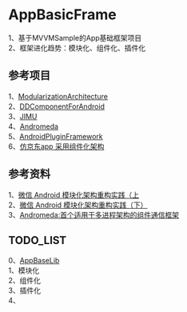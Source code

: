 
# AppBasicFrame  
1、基于MVVMSample的App基础框架项目   
2、框架进化趋势：模块化、组件化、插件化   

## 参考项目  
1、[ModularizationArchitecture](https://github.com/AppBaseLib/ModularizationArchitecture)   
2、[DDComponentForAndroid](https://github.com/AppBaseLib/DDComponentForAndroid)   
3、[JIMU](https://github.com/AppBaseLib/JIMU)   
4、[Andromeda](https://github.com/AppBaseLib/Andromeda)   
5、[AndroidPluginFramework](https://github.com/AppBaseLib/AndroidPluginFramework)  
6、[仿京东app 采用组件化架构](https://github.com/AppBaseLib/JD-Test)  

## 参考资料 
1、[微信 Android 模块化架构重构实践（上](https://cloud.tencent.com/developer/article/1005631)   
2、[微信 Android 模块化架构重构实践（下）](https://cloud.tencent.com/developer/article/1005632)   
3、[Andromeda:首个适用于多进程架构的组件通信框架](https://my.oschina.net/u/3783511/blog/1820539)   

## TODO_LIST  
0、[AppBaseLib](https://github.com/AppBaseLib/AppBaseLib)    
1、模块化    
2、组件化    
3、插件化  
4、  
